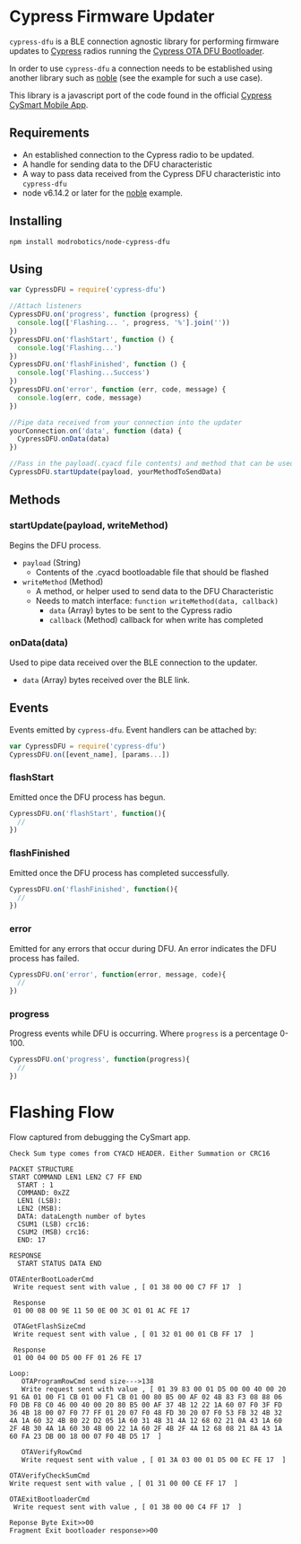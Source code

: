 # Cypress Firmware Updater

`cypress-dfu` is a BLE connection agnostic library for performing firmware updates
to [Cypress](http://www.cypress.com/) radios running the [Cypress OTA DFU Bootloader](http://www.cypress.com/documentation/application-notes/an97060-psoc-4-ble-and-proc-ble-over-air-ota-device-firmware-upgrade).

In order to use `cypress-dfu` a connection needs to be established using another library such as [noble](https://github.com/noble/noble) (see the example for such a use case).

This library is a javascript port of the code found in the official [Cypress CySmart Mobile App](http://www.cypress.com/documentation/software-and-drivers/cysmart-mobile-app).

## Requirements
- An established connection to the Cypress radio to be updated.
- A handle for sending data to the DFU characteristic
- A way to pass data received from the Cypress DFU characteristic into `cypress-dfu`
- node v6.14.2 or later for the [noble](https://github.com/noble/noble) example.

## Installing
`npm install modrobotics/node-cypress-dfu`


## Using
```javascript
var CypressDFU = require('cypress-dfu')

//Attach listeners
CypressDFU.on('progress', function (progress) {
  console.log(['Flashing... ', progress, '%'].join(''))
})
CypressDFU.on('flashStart', function () {
  console.log('Flashing...')
})
CypressDFU.on('flashFinished', function () {
  console.log('Flashing...Success')
})
CypressDFU.on('error', function (err, code, message) {
  console.log(err, code, message)
})

//Pipe data received from your connection into the updater
yourConnection.on('data', function (data) {
  CypressDFU.onData(data)
})

//Pass in the payload(.cyacd file contents) and method that can be used to send data OTA. Begin the DFU process.
CypressDFU.startUpdate(payload, yourMethodToSendData)

```
## Methods
### startUpdate(payload, writeMethod)
Begins the DFU process.
- `payload` (String)
  - Contents of the .cyacd bootloadable file that should be flashed
- `writeMethod` (Method)
  - A method, or helper used to send data to the DFU Characteristic
  - Needs to match interface: `function writeMethod(data, callback)`
    - `data` (Array) bytes to be sent to the Cypress radio
    - `callback` (Method) callback for when write has completed

### onData(data)
Used to pipe data received over the BLE connection to the updater.
- `data` (Array) bytes received over the BLE link.

## Events
Events emitted by `cypress-dfu`.
Event handlers can be attached by:

```javascript
var CypressDFU = require('cypress-dfu')
CypressDFU.on([event_name], [params...])
```

### flashStart
Emitted once the DFU process has begun.
```javascript
CypressDFU.on('flashStart', function(){
  //
})
```

### flashFinished
Emitted once the DFU process has completed successfully.
```javascript
CypressDFU.on('flashFinished', function(){
  //
})
```

### error
Emitted for any errors that occur during DFU. An error indicates the DFU process has failed.
```javascript
CypressDFU.on('error', function(error, message, code){
  //
})
```

### progress
Progress events while DFU is occurring. Where `progress` is a percentage 0-100.
```javascript
CypressDFU.on('progress', function(progress){
  //
})
```

# Flashing Flow
Flow captured from debugging the CySmart app.
```
Check Sum type comes from CYACD HEADER. Either Summation or CRC16

PACKET STRUCTURE
START COMMAND LEN1 LEN2 C7 FF END
  START : 1
  COMMAND: 0xZZ
  LEN1 (LSB):
  LEN2 (MSB):
  DATA: dataLength number of bytes
  CSUM1 (LSB) crc16:
  CSUM2 (MSB) crc16:
  END: 17

RESPONSE
  START STATUS DATA END

OTAEnterBootLoaderCmd
 Write request sent with value , [ 01 38 00 00 C7 FF 17  ]

 Response
 01 00 08 00 9E 11 50 0E 00 3C 01 01 AC FE 17

 OTAGetFlashSizeCmd
 Write request sent with value , [ 01 32 01 00 01 CB FF 17  ]

 Response
 01 00 04 00 D5 00 FF 01 26 FE 17

Loop:
   OTAProgramRowCmd send size--->138
   Write request sent with value , [ 01 39 83 00 01 D5 00 00 40 00 20 91 6A 01 00 F1 CB 01 00 F1 CB 01 00 80 B5 00 AF 02 4B 83 F3 08 88 06 F0 DB F8 C0 46 00 40 00 20 80 B5 00 AF 37 4B 12 22 1A 60 07 F0 3F FD 36 4B 18 00 07 F0 77 FF 01 20 07 F0 48 FD 30 20 07 F0 53 FB 32 4B 32 4A 1A 60 32 4B 80 22 D2 05 1A 60 31 4B 31 4A 12 68 02 21 0A 43 1A 60 2F 4B 30 4A 1A 60 30 4B 00 22 1A 60 2F 4B 2F 4A 12 68 08 21 8A 43 1A 60 FA 23 DB 00 18 00 07 F0 4B D5 17  ]

   OTAVerifyRowCmd
   Write request sent with value , [ 01 3A 03 00 01 D5 00 EC FE 17  ]

OTAVerifyCheckSumCmd
Write request sent with value , [ 01 31 00 00 CE FF 17  ]

OTAExitBootloaderCmd
 Write request sent with value , [ 01 3B 00 00 C4 FF 17  ]

Reponse Byte Exit>>00
Fragment Exit bootloader response>>00
```
